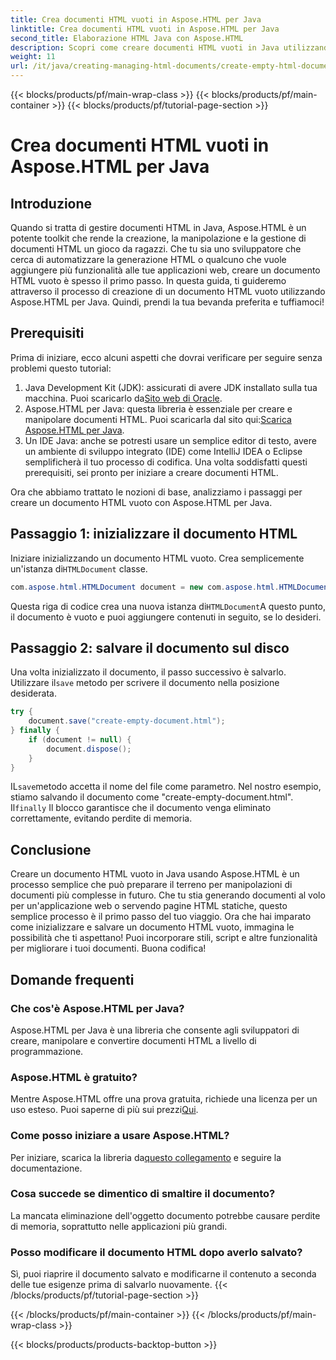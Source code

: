 ```yaml
---
title: Crea documenti HTML vuoti in Aspose.HTML per Java
linktitle: Crea documenti HTML vuoti in Aspose.HTML per Java
second_title: Elaborazione HTML Java con Aspose.HTML
description: Scopri come creare documenti HTML vuoti in Java utilizzando Aspose.HTML con il nostro dettagliato tutorial passo dopo passo, perfetto per sviluppatori di tutti i livelli.
weight: 11
url: /it/java/creating-managing-html-documents/create-empty-html-documents/
---
```


{{< blocks/products/pf/main-wrap-class >}}
{{< blocks/products/pf/main-container >}}
{{< blocks/products/pf/tutorial-page-section >}}

# Crea documenti HTML vuoti in Aspose.HTML per Java

## Introduzione
Quando si tratta di gestire documenti HTML in Java, Aspose.HTML è un potente toolkit che rende la creazione, la manipolazione e la gestione di documenti HTML un gioco da ragazzi. Che tu sia uno sviluppatore che cerca di automatizzare la generazione HTML o qualcuno che vuole aggiungere più funzionalità alle tue applicazioni web, creare un documento HTML vuoto è spesso il primo passo. In questa guida, ti guideremo attraverso il processo di creazione di un documento HTML vuoto utilizzando Aspose.HTML per Java. Quindi, prendi la tua bevanda preferita e tuffiamoci!
## Prerequisiti
Prima di iniziare, ecco alcuni aspetti che dovrai verificare per seguire senza problemi questo tutorial:
1.  Java Development Kit (JDK): assicurati di avere JDK installato sulla tua macchina. Puoi scaricarlo da[Sito web di Oracle](https://www.oracle.com/java/technologies/javase-jdk11-downloads.html).
2. Aspose.HTML per Java: questa libreria è essenziale per creare e manipolare documenti HTML. Puoi scaricarla dal sito qui:[Scarica Aspose.HTML per Java](https://releases.aspose.com/html/java/).
3. Un IDE Java: anche se potresti usare un semplice editor di testo, avere un ambiente di sviluppo integrato (IDE) come IntelliJ IDEA o Eclipse semplificherà il tuo processo di codifica.
Una volta soddisfatti questi prerequisiti, sei pronto per iniziare a creare documenti HTML.

Ora che abbiamo trattato le nozioni di base, analizziamo i passaggi per creare un documento HTML vuoto con Aspose.HTML per Java.
## Passaggio 1: inizializzare il documento HTML
Iniziare inizializzando un documento HTML vuoto.
 Crea semplicemente un'istanza di`HTMLDocument` classe.
```java
com.aspose.html.HTMLDocument document = new com.aspose.html.HTMLDocument();
```
 Questa riga di codice crea una nuova istanza di`HTMLDocument`A questo punto, il documento è vuoto e puoi aggiungere contenuti in seguito, se lo desideri.
## Passaggio 2: salvare il documento sul disco
Una volta inizializzato il documento, il passo successivo è salvarlo.
 Utilizzare il`save` metodo per scrivere il documento nella posizione desiderata.
```java
try {
    document.save("create-empty-document.html");
} finally {
    if (document != null) {
        document.dispose();
    }
}
```
 IL`save`metodo accetta il nome del file come parametro. Nel nostro esempio, stiamo salvando il documento come "create-empty-document.html". Il`finally` Il blocco garantisce che il documento venga eliminato correttamente, evitando perdite di memoria.
## Conclusione
Creare un documento HTML vuoto in Java usando Aspose.HTML è un processo semplice che può preparare il terreno per manipolazioni di documenti più complesse in futuro. Che tu stia generando documenti al volo per un'applicazione web o servendo pagine HTML statiche, questo semplice processo è il primo passo del tuo viaggio. 
Ora che hai imparato come inizializzare e salvare un documento HTML vuoto, immagina le possibilità che ti aspettano! Puoi incorporare stili, script e altre funzionalità per migliorare i tuoi documenti. Buona codifica!
## Domande frequenti
### Che cos'è Aspose.HTML per Java?
Aspose.HTML per Java è una libreria che consente agli sviluppatori di creare, manipolare e convertire documenti HTML a livello di programmazione.
### Aspose.HTML è gratuito?
Mentre Aspose.HTML offre una prova gratuita, richiede una licenza per un uso esteso. Puoi saperne di più sui prezzi[Qui](https://purchase.aspose.com/buy).
### Come posso iniziare a usare Aspose.HTML?
 Per iniziare, scarica la libreria da[questo collegamento](https://releases.aspose.com/html/java/) e seguire la documentazione.
### Cosa succede se dimentico di smaltire il documento?
La mancata eliminazione dell'oggetto documento potrebbe causare perdite di memoria, soprattutto nelle applicazioni più grandi.
### Posso modificare il documento HTML dopo averlo salvato?
Sì, puoi riaprire il documento salvato e modificarne il contenuto a seconda delle tue esigenze prima di salvarlo nuovamente.
{{< /blocks/products/pf/tutorial-page-section >}}

{{< /blocks/products/pf/main-container >}}
{{< /blocks/products/pf/main-wrap-class >}}

{{< blocks/products/products-backtop-button >}}
